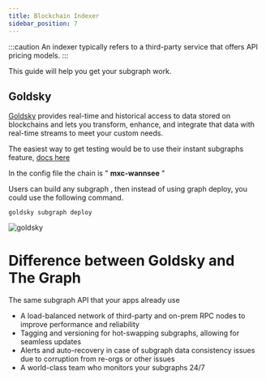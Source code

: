 ```yaml
---
title: Blockchain Indexer
sidebar_position: 7
---
```

:::caution
An indexer typically refers to a third-party service that offers API pricing models.
:::

This guide will help you get your subgraph work.

## Goldsky

[Goldsky](https://www.goldsky.com/) provides real-time and historical access to data stored on blockchains and lets you transform, enhance, and integrate that data with real-time streams to meet your custom needs.

The easiest way to get testing would be to use their instant subgraphs feature, [docs here](https://docs.goldsky.com/references/instant-subgraphs-configuration)

In the config file the chain is " **mxc-wannsee** "

Users can build any subgraph , then instead of using graph deploy, you could use the following command.
```
goldsky subgraph deploy 

```

![goldsky](/img/goldsky.jpeg)

# Difference between Goldsky and The Graph

 The same subgraph API that your apps already use
- A load-balanced network of third-party and on-prem RPC nodes to improve performance and reliability
- Tagging and versioning for hot-swapping subgraphs, allowing for seamless updates
- Alerts and auto-recovery in case of subgraph data consistency issues due to corruption from re-orgs or other issues
- A world-class team who monitors your subgraphs 24/7


